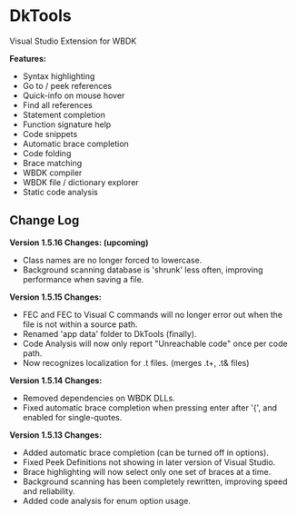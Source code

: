 # DkTools
Visual Studio Extension for WBDK

**Features:**
- Syntax highlighting
- Go to / peek references
- Quick-info on mouse hover
- Find all references
- Statement completion
- Function signature help
- Code snippets
- Automatic brace completion
- Code folding
- Brace matching
- WBDK compiler
- WBDK file / dictionary explorer
- Static code analysis

## Change Log

**Version 1.5.16 Changes: (upcoming)**
- Class names are no longer forced to lowercase.
- Background scanning database is 'shrunk' less often, improving performance when saving a file.

**Version 1.5.15 Changes:**
- FEC and FEC to Visual C commands will no longer error out when the file is not within a source path.
- Renamed 'app data' folder to DkTools (finally).
- Code Analysis will now only report "Unreachable code" once per code path.
- Now recognizes localization for .t files. (merges .t+, .t& files)

**Version 1.5.14 Changes:**
- Removed dependencies on WBDK DLLs.
- Fixed automatic brace completion when pressing enter after '{', and enabled for single-quotes.

**Version 1.5.13 Changes:**
- Added automatic brace completion (can be turned off in options).
- Fixed Peek Definitions not showing in later version of Visual Studio.
- Brace highlighting will now select only one set of braces at a time.
- Background scanning has been completely rewritten, improving speed and reliability.
- Added code analysis for enum option usage.

